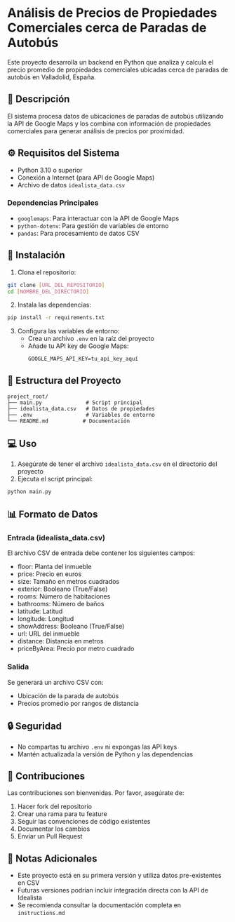 # Análisis de Precios de Propiedades Comerciales cerca de Paradas de Autobús

Este proyecto desarrolla un backend en Python que analiza y calcula el precio promedio de propiedades comerciales ubicadas cerca de paradas de autobús en Valladolid, España.

## 🎯 Descripción

El sistema procesa datos de ubicaciones de paradas de autobús utilizando la API de Google Maps y los combina con información de propiedades comerciales para generar análisis de precios por proximidad.

## ⚙️ Requisitos del Sistema

-   Python 3.10 o superior
-   Conexión a Internet (para API de Google Maps)
-   Archivo de datos `idealista_data.csv`

### Dependencias Principales

-   `googlemaps`: Para interactuar con la API de Google Maps
-   `python-dotenv`: Para gestión de variables de entorno
-   `pandas`: Para procesamiento de datos CSV

## 🚀 Instalación

1. Clona el repositorio:

```bash
git clone [URL_DEL_REPOSITORIO]
cd [NOMBRE_DEL_DIRECTORIO]
```

2. Instala las dependencias:

```bash
pip install -r requirements.txt
```

3. Configura las variables de entorno:
    - Crea un archivo `.env` en la raíz del proyecto
    - Añade tu API key de Google Maps:
        ```
        GOOGLE_MAPS_API_KEY=tu_api_key_aquí
        ```

## 📁 Estructura del Proyecto

```
project_root/
├── main.py              # Script principal
├── idealista_data.csv   # Datos de propiedades
├── .env                 # Variables de entorno
└── README.md           # Documentación
```

## 💻 Uso

1. Asegúrate de tener el archivo `idealista_data.csv` en el directorio del proyecto
2. Ejecuta el script principal:

```bash
python main.py
```

## 📊 Formato de Datos

### Entrada (idealista_data.csv)

El archivo CSV de entrada debe contener los siguientes campos:

-   floor: Planta del inmueble
-   price: Precio en euros
-   size: Tamaño en metros cuadrados
-   exterior: Booleano (True/False)
-   rooms: Número de habitaciones
-   bathrooms: Número de baños
-   latitude: Latitud
-   longitude: Longitud
-   showAddress: Booleano (True/False)
-   url: URL del inmueble
-   distance: Distancia en metros
-   priceByArea: Precio por metro cuadrado

### Salida

Se generará un archivo CSV con:

-   Ubicación de la parada de autobús
-   Precios promedio por rangos de distancia

## 🔒 Seguridad

-   No compartas tu archivo `.env` ni expongas las API keys
-   Mantén actualizada la versión de Python y las dependencias

## 🤝 Contribuciones

Las contribuciones son bienvenidas. Por favor, asegúrate de:

1. Hacer fork del repositorio
2. Crear una rama para tu feature
3. Seguir las convenciones de código existentes
4. Documentar los cambios
5. Enviar un Pull Request

## 📝 Notas Adicionales

-   Este proyecto está en su primera versión y utiliza datos pre-existentes en CSV
-   Futuras versiones podrían incluir integración directa con la API de Idealista
-   Se recomienda consultar la documentación completa en `instructions.md`
